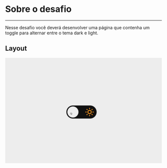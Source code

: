 # Sobre o desafio

---

Nesse desafio você deverá desenvolver uma página que contenha um toggle para alternar entre o tema dark e light.
## Layout

<img src="./base_dark_light.gif" >
